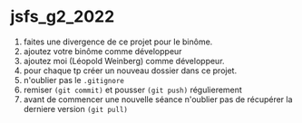 # jsfs_g2_2022

1. faites une divergence de ce projet pour le binôme.
2. ajoutez votre binôme comme développeur
3. ajoutez moi (Léopold Weinberg) comme développeur.
4. pour chaque tp créer un nouveau dossier dans ce projet.
5. n'oublier pas le `.gitignore`
6. remiser `(git commit)` et pousser `(git push)` régulierement 
7. avant de commencer une nouvelle séance n'oublier pas de récupérer la derniere version `(git pull)`

